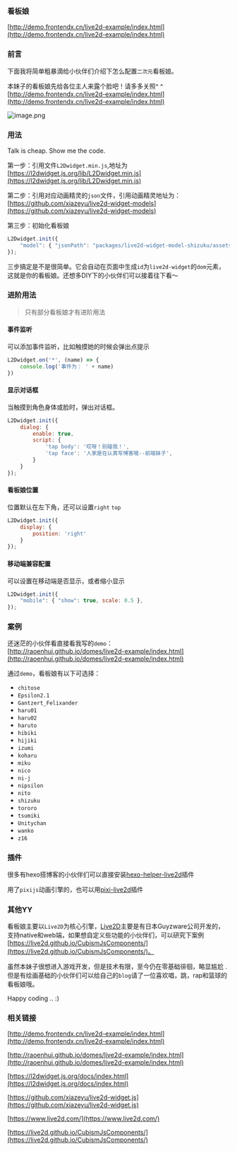 ### 看板娘

[http://demo.frontendx.cn/live2d-example/index.html](http://demo.frontendx.cn/live2d-example/index.html)

### 前言

下面我将简单粗暴滴给小伙伴们介绍下怎么配置`二次元`看板娘。

本妹子的看板娘先给各位主人来露个脸吧！请多多关照^ ^
[http://demo.frontendx.cn/live2d-example/index.html](http://demo.frontendx.cn/live2d-example/index.html)

![image.png](https://upload-images.jianshu.io/upload_images/9902136-da6e3dbb39e05416.jpg?imageMogr2/auto-orient/strip%7CimageView2/2/w/1240)

### 用法

Talk is cheap. Show me the code.

第一步：引用文件`L2Dwidget.min.js`,地址为[https://l2dwidget.js.org/lib/L2Dwidget.min.js](https://l2dwidget.js.org/lib/L2Dwidget.min.js)

第二步：引用对应动画精灵的`json`文件，引用动画精灵地址为：[https://github.com/xiazeyu/live2d-widget-models](https://github.com/xiazeyu/live2d-widget-models)

第三步：初始化看板娘
```javascript
L2Dwidget.init({
    "model": { "jsonPath": "packages/live2d-widget-model-shizuku/assets/shizuku.model.json" }
});
```
三步搞定是不是很简单。它会自动在页面中生成`id`为`live2d-widget`的`dom`元素，这就是你的看板娘。还想多DIY下的小伙伴们可以接着往下看～

### 进阶用法

> 只有部分看板娘才有进阶用法

#### 事件监听

可以添加事件监听，比如触摸她的时候会弹出点提示
```javascript
L2Dwidget.on('*', (name) => {
    console.log('事件为： ' + name)
})
```
#### 显示对话框

当触摸到角色身体或脸时，弹出对话框。
```javascript
L2Dwidget.init({
    dialog: {
        enable: true,
        script: {
            'tap body': '哎呀！别碰我！',
            'tap face': '人家是在认真写博客哦--前端妹子',
        }
    }
});
```
#### 看板娘位置

位置默认在左下角，还可以设置`right` `top`
```javascript
L2Dwidget.init({
    display: {
        position: 'right'
    }
});
```
#### 移动端兼容配置

可以设置在移动端是否显示，或者缩小显示
```javascript
L2Dwidget.init({
    "mobile": { "show": true, scale: 0.5 },
});
```
### 案例

还迷茫的小伙伴看直接看我写的`demo`：
[http://raoenhui.github.io/domes/live2d-example/index.html](http://raoenhui.github.io/domes/live2d-example/index.html)

通过`demo`，看板娘有以下可选择：
  - `chitose`
  - `Epsilon2.1`
  - `Gantzert_Felixander`
  - `haru01`
  - `haru02`
  - `haruto`
  - `hibiki`
  - `hijiki`
  - `izumi`
  - `koharu`
  - `miku`
  - `nico`
  - `ni-j`
  - `nipsilon`
  - `nito`
  - `shizuku`
  - `tororo`
  - `tsumiki`
  - `Unitychan`
  - `wanko`
  - `z16`

### 插件

很多有hexo搭博客的小伙伴们可以直接安装[hexo-helper-live2d](https://github.com/EYHN/hexo-helper-live2d)插件

用了`pixijs`动画引擎的，也可以用[pixi-live2d](https://github.com/avgjs/pixi-live2d)插件

### 其他YY

看板娘主要以`Live2D`为核心引擎，[Live2D](https://live2d.github.io/)主要是有日本Guyzware公司开发的，支持native和web端，如果想自定义些功能的小伙伴们，可以研究下案例[https://live2d.github.io/CubismJsComponents/](https://live2d.github.io/CubismJsComponents/)。

虽然本妹子很想进入游戏开发，但是技术有限，至今仍在零基础徘徊，略显尴尬 .但是有绘画基础的小伙伴们可以给自己的`blog`请了一位喜欢唱，跳，rap和篮球的看板娘哦。


Happy coding .. :)

### 相关链接

[http://demo.frontendx.cn/live2d-example/index.html](http://demo.frontendx.cn/live2d-example/index.html)

[http://raoenhui.github.io/domes/live2d-example/index.html](http://raoenhui.github.io/domes/live2d-example/index.html)

[https://l2dwidget.js.org/docs/index.html](https://l2dwidget.js.org/docs/index.html)

[https://github.com/xiazeyu/live2d-widget.js](https://github.com/xiazeyu/live2d-widget.js)

[https://www.live2d.com/](https://www.live2d.com/)

[https://live2d.github.io/CubismJsComponents/](https://live2d.github.io/CubismJsComponents/)
